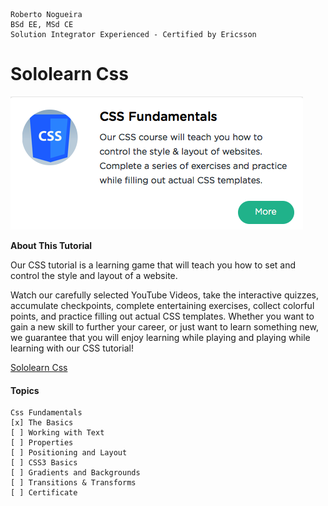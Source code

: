 ```
Roberto Nogueira  
BSd EE, MSd CE
Solution Integrator Experienced - Certified by Ericsson
```
# Sololearn Css

![ebook cover](images/sololearn-css.png)

**About This Tutorial**

Our CSS tutorial is a learning game that will teach you how to set and control the style and layout of a website.

Watch our carefully selected YouTube Videos, take the interactive quizzes, accumulate checkpoints, complete entertaining exercises, collect colorful points, and practice filling out actual CSS templates. Whether you want to gain a new skill to further your career, or just want to learn something new, we guarantee that you will enjoy learning while playing and playing while learning with our CSS tutorial!

[Sololearn Css](https://www.sololearn.com/Play/CSS)

#### Topics
```
Css Fundamentals
[x] The Basics
[ ] Working with Text
[ ] Properties
[ ] Positioning and Layout
[ ] CSS3 Basics
[ ] Gradients and Backgrounds
[ ] Transitions & Transforms
[ ] Certificate
```


